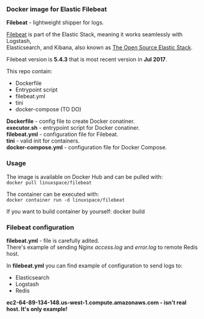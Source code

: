 ### Docker image for Elastic Filebeat  

**Filebeat** - lightweight shipper for logs.  

[Filebeat](https://www.elastic.co/products/beats/filebeat) is part of the Elastic Stack, meaning it works seamlessly with Logstash,   
Elasticsearch, and Kibana, also known as [The Open Source Elastic Stack](https://www.elastic.co/products). 

Filebeat version is **5.4.3** that is most recent version in **Jul 2017**.   

This repo contain:   
- Dockerfile  
- Entrypoint script   
- filebeat.yml
- tini 
- docker-compose (TO DO)  

**Dockerfile** - config file to create Docker conatiner.   
**executor.sh** - entrypoint script for Docker conatiner.  
**filebeat.yml** - configuration file for Filebeat.  
**tini** - valid init for containers.  
**docker-compose.yml** - configuration file for Docker Compose. 

### Usage  

The image is available on Docker Hub and can be pulled with:  
```docker pull linuxspace/filebeat```   

The container can be executed with:  
```docker container run -d linuxspace/filebeat``` 

If you want to build container by yourself:
docker build   

### Filebeat configuration

**filebeat.yml** - file is carefully adited.  
There's example of sending Nginx *access.log* and *error.log* to remote Redis host.  

In **filebeat.yml** you can find example of configuration to send logs to:  
* Elasticsearch
* Logstash
* Redis  

**ec2-64-89-134-148.us-west-1.compute.amazonaws.com - isn't real host. It's only example!**    
